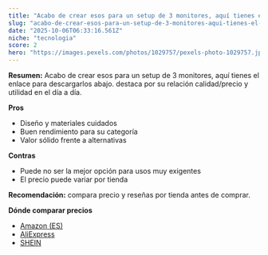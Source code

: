 ```yaml
---
title: "Acabo de crear esos para un setup de 3 monitores, aquí tienes el enlace para descargarlos abajo."
slug: "acabo-de-crear-esos-para-un-setup-de-3-monitores-aqui-tienes-el-enlace-para-desc"
date: "2025-10-06T06:33:16.561Z"
niche: "tecnologia"
score: 2
hero: "https://images.pexels.com/photos/1029757/pexels-photo-1029757.jpeg?auto=compress&cs=tinysrgb&fit=crop&h=627&w=1200&auto=compress&cs=tinysrgb&w=1200&h=675&fit=crop"
---
```


**Resumen:** Acabo de crear esos para un setup de 3 monitores, aquí tienes el enlace para descargarlos abajo. destaca por su relación calidad/precio y utilidad en el día a día.

**Pros**
- Diseño y materiales cuidados
- Buen rendimiento para su categoría
- Valor sólido frente a alternativas

**Contras**
- Puede no ser la mejor opción para usos muy exigentes
- El precio puede variar por tienda

**Recomendación:** compara precio y reseñas por tienda antes de comprar.

**Dónde comparar precios**
- [Amazon (ES)](https://www.amazon.es/s?k=Acabo%20de%20crear%20esos%20para%20un%20setup%20de%203%20monitores%2C%20aqu%C3%AD%20tienes%20el%20enlace%20para%20descargarlos%20abajo.&tag=teknovashop25-21)
- [AliExpress](https://www.aliexpress.com/wholesale?SearchText=Acabo%20de%20crear%20esos%20para%20un%20setup%20de%203%20monitores%2C%20aqu%C3%AD%20tienes%20el%20enlace%20para%20descargarlos%20abajo.)
- [SHEIN](https://www.shein.com/pdsearch/Acabo%20de%20crear%20esos%20para%20un%20setup%20de%203%20monitores%2C%20aqu%C3%AD%20tienes%20el%20enlace%20para%20descargarlos%20abajo.)